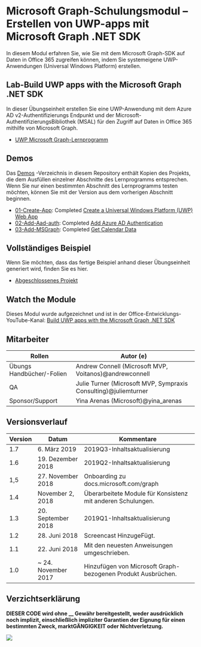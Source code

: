 # <a name="microsoft-graph-training-module---build-uwp-apps-with-the-microsoft-graph-net-sdk"></a>Microsoft Graph-Schulungsmodul – Erstellen von UWP-apps mit Microsoft Graph .NET SDK

In diesem Modul erfahren Sie, wie Sie mit dem Microsoft Graph-SDK auf Daten in Office 365 zugreifen können, indem Sie systemeigene UWP-Anwendungen (Universal Windows Platform) erstellen.

## <a name="lab---build-uwp-apps-with-the-microsoft-graph-net-sdk"></a>Lab-Build UWP apps with the Microsoft Graph .NET SDK

In dieser Übungseinheit erstellen Sie eine UWP-Anwendung mit dem Azure AD v2-Authentifizierungs Endpunkt und der Microsoft-AuthentifizierungsBibliothek (MSAL) für den Zugriff auf Daten in Office 365 mithilfe von Microsoft Graph.

- [UWP Microsoft Graph-Lernprogramm](https://docs.microsoft.com/graph/training/uwp-tutorial)

## <a name="demos"></a>Demos

Das [Demos](./Demos) -Verzeichnis in diesem Repository enthält Kopien des Projekts, die dem Ausfüllen einzelner Abschnitte des Lernprogramms entsprechen. Wenn Sie nur einen bestimmten Abschnitt des Lernprogramms testen möchten, können Sie mit der Version aus dem vorherigen Abschnitt beginnen.

- [01-Create-App](Demos/01-create-app): Completed [Create a Universal Windows Platform (UWP) Web App](https://docs.microsoft.com/graph/training/uwp-tutorial?tutorial-step=1)
- [02-Add-Aad-auth](Demos/02-add-aad-auth): Completed [Add Azure AD Authentication](https://docs.microsoft.com/graph/training/uwp-tutorial?tutorial-step=3)
- [03-Add-MSGraph](Demos/03-add-msgraph): Completed [Get Calendar Data](https://docs.microsoft.com/graph/training/uwp-tutorial?tutorial-step=4)

## <a name="completed-sample"></a>Vollständiges Beispiel

Wenn Sie möchten, dass das fertige Beispiel anhand dieser Übungseinheit generiert wird, finden Sie es hier.

- [Abgeschlossenes Projekt](Demos/03-add-msgraph)

## <a name="watch-the-module"></a>Watch the Module

Dieses Modul wurde aufgezeichnet und ist in der Office-Entwicklungs-YouTube-Kanal: [Build UWP apps with the Microsoft Graph .NET SDK](https://youtu.be/XNxBUmqcf6c)

## <a name="contributors"></a>Mitarbeiter

| Rollen                | Autor (e)                                                        |
| -------------------- | ---------------------------------------------------------------- |
| Übungs Handbücher/-Folien | Andrew Connell (Microsoft MVP, Voitanos)@andrewconnell          |
| QA                   | Julie Turner (Microsoft MVP, Sympraxis Consulting)@juliemturner |
| Sponsor/Support    | Yina Arenas (Microsoft)@yina_arenas                             |

## <a name="version-history"></a>Versionsverlauf

| Version | Datum               | Kommentare                                             |
| ------- | ------------------ | ---------------------------------------------------- |
| 1.7     | 6. März 2019      | 2019Q3-Inhaltsaktualisierung                               |
| 1.6     | 19. Dezember 2018  | 2019Q2-Inhaltsaktualisierung                               |
| 1,5     | 27. November 2018  | Onboarding zu docs.microsoft.com/graph                |
| 1.4     | November 2, 2018   | Überarbeitete Module für Konsistenz mit anderen Schulungen. |
| 1.3     | 20. September 2018 | 2019Q1-Inhaltsaktualisierung                               |
| 1.2     | 28. Juni 2018      | Screencast HinzugeFügt.                                    |
| 1.1     | 22. Juni 2018      | Mit den neuesten Anweisungen umgeschrieben.                    |
| 1.0     | ~ 24. November 2017 | Hinzufügen von Microsoft Graph-bezogenen Produkt Ausbrüchen.       |

## <a name="disclaimer"></a>Verzichtserklärung

**DIESER CODE wird ohne __ Gewähr bereitgestellt, weder ausdrücklich noch implizit, einschließlich impliziter Garantien der Eignung für einen bestimmten Zweck, marktGÄNGIGKEIT oder Nichtverletzung.**

<!-- markdownlint-disable MD033 -->
<img src="https://telemetry.sharepointpnp.com/msgraph-training-uwp" />
